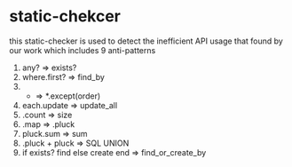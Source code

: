 # static-chekcer
this static-checker is used to detect the inefficient API usage that found by our work which includes 9 anti-patterns
1. any? => exists?
2. where.first? => find_by
3. * => *.except(order)
4. each.update => update_all
5. .count => size
6. .map => .pluck
7. pluck.sum => sum
8. .pluck + pluck => SQL UNION
9. if exists? find else create end => find_or_create_by
